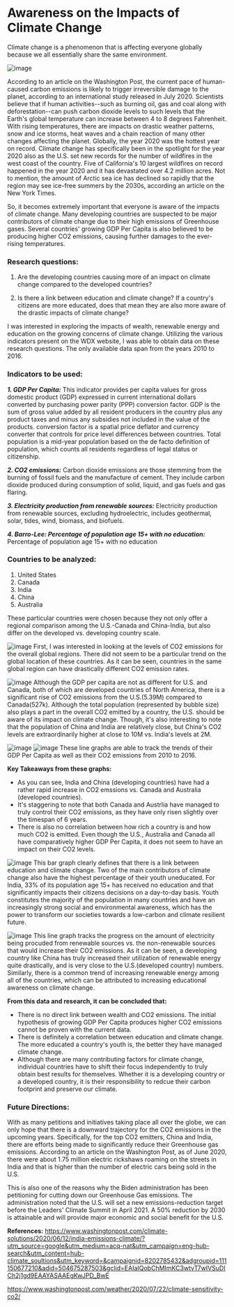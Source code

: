 # Awareness on the Impacts of Climate Change

Climate change is a phenomenon that is affecting everyone globally because we all essentially share the same environment. 


![image](https://user-images.githubusercontent.com/78182982/112765763-a8a69a80-8fdc-11eb-9082-1f5aff5c7070.png)



According to an article on the Washington Post, the current pace of human-caused carbon emissions is likely to trigger irreversible damage to the planet, according to an international study released in July 2020. Scientists believe that if human activities--such as burning oil, gas and coal along with deforestation--can push carbon dioxide levels to such levels that the Earth's global temperature can increase between 4 to 8 degrees Fahrenheit. With rising temperatures, there are impacts on drastic weather patterns, snow and ice storms, heat waves and a chain reaction of many other changes affecting the planet. Globally, the year 2020 was the hottest year on record. Climate change has specifically been in the spotlight for the year 2020 also as the U.S. set new records for the number of wildfires in the west coast of the country. Five of California's 10 largest wildfires on record happened in the year 2020 and it has devastated over 4.2 million acres. Not to mention, the amount of Arctic sea ice has declined so rapidly that the region may see ice-free summers by the 2030s, according an article on the New York Times. 


So, it becomes extremely important that everyone is aware of the impacts of climate change. Many developing countries are suspected to be major contributors of climate change due to their high emissions of Greenhouse gases. Several countries' growing GDP Per Capita is also believed to be producing higher CO2 emissions, causing further damages to the ever-rising temperatures. 


### Research questions:
1. Are the developing countries causing more of an impact on climate change compared to the developed countries? 

2. Is there a link between education and climate change? If a country's citizens are more educated, does that mean they are also more aware of
the drastic impacts of climate change?


I was interested in exploring the impacts of wealth, renewable energy and education on the growing concerns of climate change. Utilizing the various indicators present on the WDX website, I was able to obtain data on these research questions. The only available data span from the years 2010 to 2016. 

### Indicators to be used:

***1. GDP Per Capita:*** This indicator provides per capita values for gross domestic product (GDP) expressed in current international dollars converted by purchasing power parity (PPP) conversion factor.   GDP is the sum of gross value added by all resident producers in the country plus any product taxes and minus any subsidies not included in the value of the products. conversion factor is a spatial price deflator and currency converter that controls for price level differences between countries. Total population is a mid-year population based on the de facto definition of population, which counts all residents regardless of legal status or citizenship.

***2. CO2 emissions:*** Carbon dioxide emissions are those stemming from the burning of fossil fuels and the manufacture of cement. They include carbon dioxide produced during consumption of solid, liquid, and gas fuels and gas flaring.

***3. Electricity production from renewable sources:*** Electricity production from renewable sources, excluding hydroelectric, includes geothermal, solar, tides, wind, biomass, and biofuels.

***4. Barro-Lee: Percentage of population age 15+ with no education:*** Percentage of population age 15+ with no education

### Countries to be analyzed:
1. United States
2. Canada
3. India
4. China
5. Australia

These particular countries were chosen because they not only offer a regional comparison among the U.S.-Canada and China-India, but also differ on the 
developed vs. developing country scale.







![image](https://user-images.githubusercontent.com/78182982/112741418-b19f5980-8f53-11eb-91d3-6e9fd6c65ed3.png)
First, I was interested in looking at the levels of CO2 emissions for the overall global regions. There did not seem to be a particular trend on the global location of these countries. As it can be seen, countries in the same global region can have drastically different CO2 emission rates.


 

![image](https://user-images.githubusercontent.com/78182982/112762209-7bea8700-8fcc-11eb-85a6-8f32c5c17b45.png)
Although the GDP per capita are not as different for U.S. and Canada, both of which are developed countries of North America, 
there is a significant rise of CO2 emissions from the U.S.(5.39M) compared to Canada(527k). Although the total population (represented by bubble size)
also plays a part in the overall CO2 emitted by a country, the U.S. should be aware of its impact on climate change. Though, it's also interesting to note that 
the population of China and India are relatively close, but China's CO2 levels are extraordinarily higher at close to 10M vs. India's levels at 2M.









![image](https://user-images.githubusercontent.com/78182982/112763607-2ebde380-8fd3-11eb-9572-29afd224fed3.png)
![image](https://user-images.githubusercontent.com/78182982/112762302-f3b8b180-8fcc-11eb-8b72-925cd7c3577c.png)
These line graphs are able to track the trends of their GDP Per Capita as well as their CO2 emissions from 2010 to 2016. 

**Key Takeaways from these graphs:**
- As you can see, India and China (developing countries) have had a rather rapid increase in CO2 emssions vs. Canada and Australia (developed countries). 
- It's staggering to note that both Canada and Austrlia have managed to truly control their CO2 emissions, as they have only risen slightly over the timespan of 6 years. 
- There is also no correlation between how rich a country is and how much CO2 is emitted. Even though the U.S., Australia and Canada all have comparatively higher GDP Per Capita, it does not seem to have an impact on their CO2 levels. 








![image](https://user-images.githubusercontent.com/78182982/112766037-f374e200-8fdd-11eb-9993-03d43581846a.png)
This bar graph clearly defines that there is a link between education and climate change. Two of the main contributors of climate change also have the highest percentage of their youth uneducated. For India, 33% of its population age 15+ has received no education and that significantly impacts their citizens decisions on a day-to-day basis. Youth constitutes the majority of the population in many countries and have an increasingly strong social and environmental awareness, which has the power to transform our societies towards a low-carbon and climate resilient future. 







![image](https://user-images.githubusercontent.com/78182982/112769774-ced63580-8ff0-11eb-894e-350b0f7fa74a.png)
This line graph tracks the progress on the amount of electricity being procuded from renewable sources vs. the non-renewable sources that would increase their CO2 emissions. As it can be seen, a developing country like China has truly increased their utilization of renewable energy quite drastically, and is very close to the U.S.(developed country) numbers. Similarly, there is a common trend of increasing renewable energy among all of the countries, which can be attributed to increasing educational awareness on climate change. 


**From this data and research, it can be concluded that:**
- There is no direct link between wealth and CO2 emissions. The initial hypothesis of growing GDP Per Capita produces higher CO2 emissions cannot be proven with the current data.
- There is definitely a correlation between education and climate change. The more educated a country's youth is, the better they have managed climate change. 
- Although there are many contributing factors for climate change, individual countries have to shift their focus independently to truly obtain best results for themselves. Whether it is a developing country or a developed country, it is their responsibility to redcue their carbon footprint and preserve our climate.
 

### Future Directions:
With as many petitions and initiatives taking place all over the globe, we can only hope that there is a downward trajectory for the CO2 emissions in the upcoming years. Specifically, for the top CO2 emitters, China and India, there are efforts being made to significantly reduce their Greenhouse gas emissions. According to an article on the Washington Post, as of June 2020, there were about 1.75 million electric rickshaws roaming on the streets in India and that is higher than the number of electric cars being sold in the U.S.

This is also one of the reasons why the Biden administration has been petitioning for cutting down our Greenhouse Gas emissions. The administration noted that the U.S. will set a new emissions-reduction target before the Leaders' Climate Summit in April 2021. A 50% reduction by 2030 is attainable and will provide major economic and social benefit for the U.S. 



**References:**
https://www.washingtonpost.com/climate-solutions/2020/06/12/india-emissions-climate/?utm_source=google&utm_medium=acq-nat&utm_campaign=eng-hub-search&utm_content=hub-climate_soultions&utm_keyword=&campaignid=8202785432&adgroupid=111150677210&adid=504675287503&gclid=EAIaIQobChMImKC3wtvT7wIVSuDICh2j1gd9EAAYASAAEgKwJPD_BwE 

https://www.washingtonpost.com/weather/2020/07/22/climate-sensitivity-co2/

